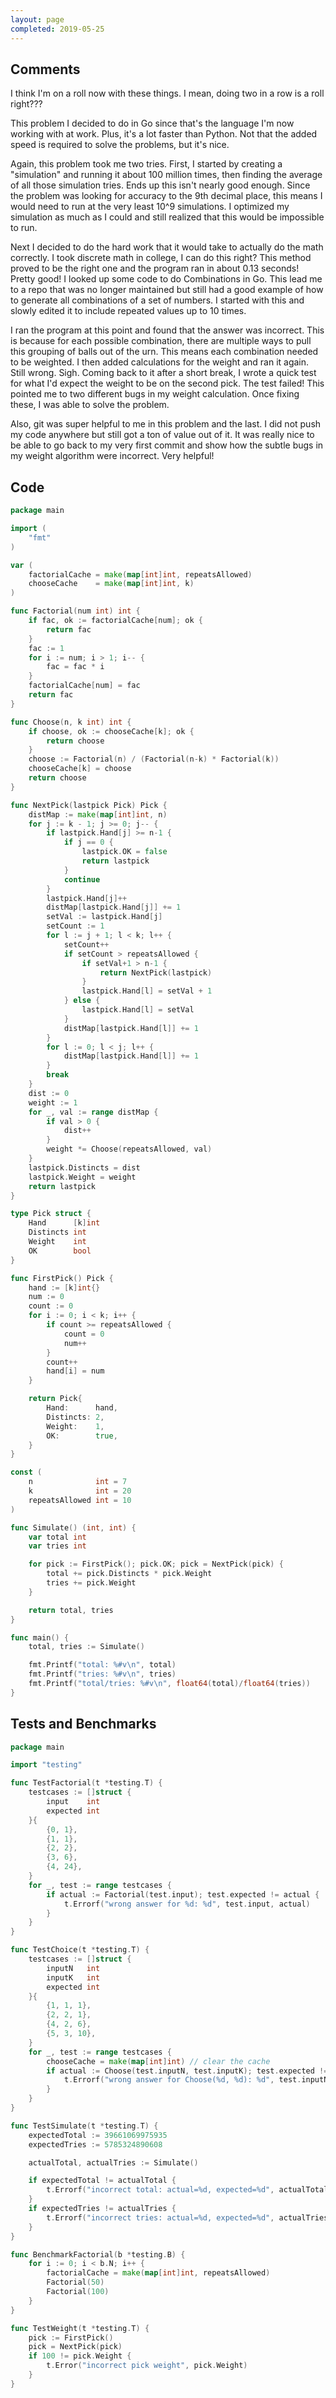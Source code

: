 ```yaml
---
layout: page
completed: 2019-05-25
---
```


## Comments

I think I'm on a roll now with these things. I mean, doing two in a row is a
roll right???

This problem I decided to do in Go since that's the language I'm now working
with at work. Plus, it's a lot faster than Python. Not that the added speed is
required to solve the problems, but it's nice.

Again, this problem took me two tries. First, I started by creating a
"simulation" and running it about 100 million times, then finding the average
of all those simulation tries. Ends up this isn't nearly good enough. Since the
problem was looking for accuracy to the 9th decimal place, this means I would
need to run at the very least 10^9 simulations. I optimized my simulation as
much as I could and still realized that this would be impossible to run.

Next I decided to do the hard work that it would take to actually do the math
correctly. I took discrete math in college, I can do this right? This method
proved to be the right one and the program ran in about 0.13 seconds! Pretty
good! I looked up some code to do Combinations in Go. This lead me to a repo
that was no longer maintained but still had a good example of how to generate
all combinations of a set of numbers. I started with this and slowly edited it
to include repeated values up to 10 times.

I ran the program at this point and found that the answer was incorrect. This
is because for each possible combination, there are multiple ways to pull this
grouping of balls out of the urn. This means each combination needed to be
weighted. I then added calculations for the weight and ran it again. Still
wrong. Sigh. Coming back to it after a short break, I wrote a quick test for
what I'd expect the weight to be on the second pick. The test failed! This
pointed me to two different bugs in my weight calculation. Once fixing these, I
was able to solve the problem.

Also, git was super helpful to me in this problem and the last. I did not push
my code anywhere but still got a ton of value out of it. It was really nice to
be able to go back to my very first commit and show how the subtle bugs in my
weight algorithm were incorrect. Very helpful!

## Code

```go
package main

import (
	"fmt"
)

var (
	factorialCache = make(map[int]int, repeatsAllowed)
	chooseCache    = make(map[int]int, k)
)

func Factorial(num int) int {
	if fac, ok := factorialCache[num]; ok {
		return fac
	}
	fac := 1
	for i := num; i > 1; i-- {
		fac = fac * i
	}
	factorialCache[num] = fac
	return fac
}

func Choose(n, k int) int {
	if choose, ok := chooseCache[k]; ok {
		return choose
	}
	choose := Factorial(n) / (Factorial(n-k) * Factorial(k))
	chooseCache[k] = choose
	return choose
}

func NextPick(lastpick Pick) Pick {
	distMap := make(map[int]int, n)
	for j := k - 1; j >= 0; j-- {
		if lastpick.Hand[j] >= n-1 {
			if j == 0 {
				lastpick.OK = false
				return lastpick
			}
			continue
		}
		lastpick.Hand[j]++
		distMap[lastpick.Hand[j]] += 1
		setVal := lastpick.Hand[j]
		setCount := 1
		for l := j + 1; l < k; l++ {
			setCount++
			if setCount > repeatsAllowed {
				if setVal+1 > n-1 {
					return NextPick(lastpick)
				}
				lastpick.Hand[l] = setVal + 1
			} else {
				lastpick.Hand[l] = setVal
			}
			distMap[lastpick.Hand[l]] += 1
		}
		for l := 0; l < j; l++ {
			distMap[lastpick.Hand[l]] += 1
		}
		break
	}
	dist := 0
	weight := 1
	for _, val := range distMap {
		if val > 0 {
			dist++
		}
		weight *= Choose(repeatsAllowed, val)
	}
	lastpick.Distincts = dist
	lastpick.Weight = weight
	return lastpick
}

type Pick struct {
	Hand      [k]int
	Distincts int
	Weight    int
	OK        bool
}

func FirstPick() Pick {
	hand := [k]int{}
	num := 0
	count := 0
	for i := 0; i < k; i++ {
		if count >= repeatsAllowed {
			count = 0
			num++
		}
		count++
		hand[i] = num
	}

	return Pick{
		Hand:      hand,
		Distincts: 2,
		Weight:    1,
		OK:        true,
	}
}

const (
	n              int = 7
	k              int = 20
	repeatsAllowed int = 10
)

func Simulate() (int, int) {
	var total int
	var tries int

	for pick := FirstPick(); pick.OK; pick = NextPick(pick) {
		total += pick.Distincts * pick.Weight
		tries += pick.Weight
	}

	return total, tries
}

func main() {
	total, tries := Simulate()

	fmt.Printf("total: %#v\n", total)
	fmt.Printf("tries: %#v\n", tries)
	fmt.Printf("total/tries: %#v\n", float64(total)/float64(tries))
}
```

## Tests and Benchmarks

```go
package main

import "testing"

func TestFactorial(t *testing.T) {
	testcases := []struct {
		input    int
		expected int
	}{
		{0, 1},
		{1, 1},
		{2, 2},
		{3, 6},
		{4, 24},
	}
	for _, test := range testcases {
		if actual := Factorial(test.input); test.expected != actual {
			t.Errorf("wrong answer for %d: %d", test.input, actual)
		}
	}
}

func TestChoice(t *testing.T) {
	testcases := []struct {
		inputN   int
		inputK   int
		expected int
	}{
		{1, 1, 1},
		{2, 2, 1},
		{4, 2, 6},
		{5, 3, 10},
	}
	for _, test := range testcases {
		chooseCache = make(map[int]int) // clear the cache
		if actual := Choose(test.inputN, test.inputK); test.expected != actual {
			t.Errorf("wrong answer for Choose(%d, %d): %d", test.inputN, test.inputK, actual)
		}
	}
}

func TestSimulate(t *testing.T) {
	expectedTotal := 39661069975935
	expectedTries := 5785324890608

	actualTotal, actualTries := Simulate()

	if expectedTotal != actualTotal {
		t.Errorf("incorrect total: actual=%d, expected=%d", actualTotal, expectedTotal)
	}
	if expectedTries != actualTries {
		t.Errorf("incorrect tries: actual=%d, expected=%d", actualTries, expectedTries)
	}
}

func BenchmarkFactorial(b *testing.B) {
	for i := 0; i < b.N; i++ {
		factorialCache = make(map[int]int, repeatsAllowed)
		Factorial(50)
		Factorial(100)
	}
}

func TestWeight(t *testing.T) {
	pick := FirstPick()
	pick = NextPick(pick)
	if 100 != pick.Weight {
		t.Error("incorrect pick weight", pick.Weight)
	}
}
```
